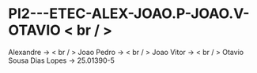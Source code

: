 # PI2---ETEC-ALEX-JOAO.P-JOAO.V-OTAVIO < br / >

Alexandre -> < br / >
Joao Pedro -> < br / >
Joao Vitor -> < br / >
Otavio Sousa Dias Lopes -> 25.01390-5
